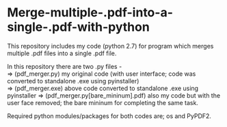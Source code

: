 # Merge-multiple-.pdf-into-a-single-.pdf-with-python  

This repository includes my code (python 2.7) for program which merges multiple .pdf files into a single .pdf file.  

In this repository there are two .py files -  
=> (pdf_merger.py) my original code (with user interface; code was converted to standalone .exe using pyinstaller)  
=> (pdf_merger.exe) above code converted to standalone .exe using pyinstaller
=> (pdf_merger.py[bare_mininum].pdf) also my code but with the user face removed; the bare mininum for completing the same task. 

Required python modules/packages for both codes are; os and PyPDF2.
